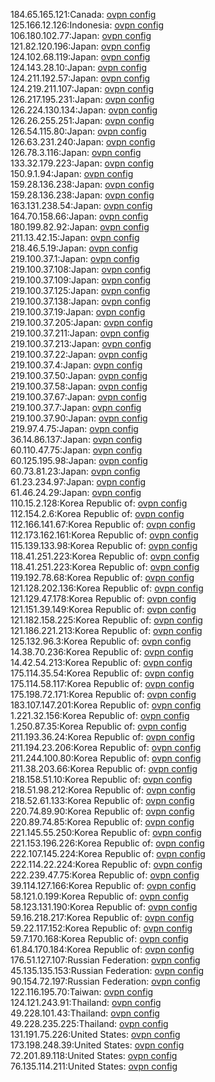 184.65.165.121:Canada: [ovpn config](vpn/184_65_165_121.ovpn)  
125.166.12.126:Indonesia: [ovpn config](vpn/125_166_12_126.ovpn)  
106.180.102.77:Japan: [ovpn config](vpn/106_180_102_77.ovpn)  
121.82.120.196:Japan: [ovpn config](vpn/121_82_120_196.ovpn)  
124.102.68.119:Japan: [ovpn config](vpn/124_102_68_119.ovpn)  
124.143.28.10:Japan: [ovpn config](vpn/124_143_28_10.ovpn)  
124.211.192.57:Japan: [ovpn config](vpn/124_211_192_57.ovpn)  
124.219.211.107:Japan: [ovpn config](vpn/124_219_211_107.ovpn)  
126.217.195.231:Japan: [ovpn config](vpn/126_217_195_231.ovpn)  
126.224.130.134:Japan: [ovpn config](vpn/126_224_130_134.ovpn)  
126.26.255.251:Japan: [ovpn config](vpn/126_26_255_251.ovpn)  
126.54.115.80:Japan: [ovpn config](vpn/126_54_115_80.ovpn)  
126.63.231.240:Japan: [ovpn config](vpn/126_63_231_240.ovpn)  
126.78.3.116:Japan: [ovpn config](vpn/126_78_3_116.ovpn)  
133.32.179.223:Japan: [ovpn config](vpn/133_32_179_223.ovpn)  
150.9.1.94:Japan: [ovpn config](vpn/150_9_1_94.ovpn)  
159.28.136.238:Japan: [ovpn config](vpn/159_28_136_238.ovpn)  
159.28.136.238:Japan: [ovpn config](vpn/159_28_136_238.ovpn)  
163.131.238.54:Japan: [ovpn config](vpn/163_131_238_54.ovpn)  
164.70.158.66:Japan: [ovpn config](vpn/164_70_158_66.ovpn)  
180.199.82.92:Japan: [ovpn config](vpn/180_199_82_92.ovpn)  
211.13.42.15:Japan: [ovpn config](vpn/211_13_42_15.ovpn)  
218.46.5.19:Japan: [ovpn config](vpn/218_46_5_19.ovpn)  
219.100.37.1:Japan: [ovpn config](vpn/219_100_37_1.ovpn)  
219.100.37.108:Japan: [ovpn config](vpn/219_100_37_108.ovpn)  
219.100.37.109:Japan: [ovpn config](vpn/219_100_37_109.ovpn)  
219.100.37.125:Japan: [ovpn config](vpn/219_100_37_125.ovpn)  
219.100.37.138:Japan: [ovpn config](vpn/219_100_37_138.ovpn)  
219.100.37.19:Japan: [ovpn config](vpn/219_100_37_19.ovpn)  
219.100.37.205:Japan: [ovpn config](vpn/219_100_37_205.ovpn)  
219.100.37.211:Japan: [ovpn config](vpn/219_100_37_211.ovpn)  
219.100.37.213:Japan: [ovpn config](vpn/219_100_37_213.ovpn)  
219.100.37.22:Japan: [ovpn config](vpn/219_100_37_22.ovpn)  
219.100.37.4:Japan: [ovpn config](vpn/219_100_37_4.ovpn)  
219.100.37.50:Japan: [ovpn config](vpn/219_100_37_50.ovpn)  
219.100.37.58:Japan: [ovpn config](vpn/219_100_37_58.ovpn)  
219.100.37.67:Japan: [ovpn config](vpn/219_100_37_67.ovpn)  
219.100.37.7:Japan: [ovpn config](vpn/219_100_37_7.ovpn)  
219.100.37.90:Japan: [ovpn config](vpn/219_100_37_90.ovpn)  
219.97.4.75:Japan: [ovpn config](vpn/219_97_4_75.ovpn)  
36.14.86.137:Japan: [ovpn config](vpn/36_14_86_137.ovpn)  
60.110.47.75:Japan: [ovpn config](vpn/60_110_47_75.ovpn)  
60.125.195.98:Japan: [ovpn config](vpn/60_125_195_98.ovpn)  
60.73.81.23:Japan: [ovpn config](vpn/60_73_81_23.ovpn)  
61.23.234.97:Japan: [ovpn config](vpn/61_23_234_97.ovpn)  
61.46.24.29:Japan: [ovpn config](vpn/61_46_24_29.ovpn)  
110.15.2.128:Korea Republic of: [ovpn config](vpn/110_15_2_128.ovpn)  
112.154.2.6:Korea Republic of: [ovpn config](vpn/112_154_2_6.ovpn)  
112.166.141.67:Korea Republic of: [ovpn config](vpn/112_166_141_67.ovpn)  
112.173.162.161:Korea Republic of: [ovpn config](vpn/112_173_162_161.ovpn)  
115.139.133.98:Korea Republic of: [ovpn config](vpn/115_139_133_98.ovpn)  
118.41.251.223:Korea Republic of: [ovpn config](vpn/118_41_251_223.ovpn)  
118.41.251.223:Korea Republic of: [ovpn config](vpn/118_41_251_223.ovpn)  
119.192.78.68:Korea Republic of: [ovpn config](vpn/119_192_78_68.ovpn)  
121.128.202.136:Korea Republic of: [ovpn config](vpn/121_128_202_136.ovpn)  
121.129.47.178:Korea Republic of: [ovpn config](vpn/121_129_47_178.ovpn)  
121.151.39.149:Korea Republic of: [ovpn config](vpn/121_151_39_149.ovpn)  
121.182.158.225:Korea Republic of: [ovpn config](vpn/121_182_158_225.ovpn)  
121.186.221.213:Korea Republic of: [ovpn config](vpn/121_186_221_213.ovpn)  
125.132.96.3:Korea Republic of: [ovpn config](vpn/125_132_96_3.ovpn)  
14.38.70.236:Korea Republic of: [ovpn config](vpn/14_38_70_236.ovpn)  
14.42.54.213:Korea Republic of: [ovpn config](vpn/14_42_54_213.ovpn)  
175.114.35.54:Korea Republic of: [ovpn config](vpn/175_114_35_54.ovpn)  
175.114.58.117:Korea Republic of: [ovpn config](vpn/175_114_58_117.ovpn)  
175.198.72.171:Korea Republic of: [ovpn config](vpn/175_198_72_171.ovpn)  
183.107.147.201:Korea Republic of: [ovpn config](vpn/183_107_147_201.ovpn)  
1.221.32.156:Korea Republic of: [ovpn config](vpn/1_221_32_156.ovpn)  
1.250.87.35:Korea Republic of: [ovpn config](vpn/1_250_87_35.ovpn)  
211.193.36.24:Korea Republic of: [ovpn config](vpn/211_193_36_24.ovpn)  
211.194.23.206:Korea Republic of: [ovpn config](vpn/211_194_23_206.ovpn)  
211.244.100.80:Korea Republic of: [ovpn config](vpn/211_244_100_80.ovpn)  
211.38.203.66:Korea Republic of: [ovpn config](vpn/211_38_203_66.ovpn)  
218.158.51.10:Korea Republic of: [ovpn config](vpn/218_158_51_10.ovpn)  
218.51.98.212:Korea Republic of: [ovpn config](vpn/218_51_98_212.ovpn)  
218.52.61.133:Korea Republic of: [ovpn config](vpn/218_52_61_133.ovpn)  
220.74.89.90:Korea Republic of: [ovpn config](vpn/220_74_89_90.ovpn)  
220.89.74.85:Korea Republic of: [ovpn config](vpn/220_89_74_85.ovpn)  
221.145.55.250:Korea Republic of: [ovpn config](vpn/221_145_55_250.ovpn)  
221.153.196.226:Korea Republic of: [ovpn config](vpn/221_153_196_226.ovpn)  
222.107.145.224:Korea Republic of: [ovpn config](vpn/222_107_145_224.ovpn)  
222.114.22.224:Korea Republic of: [ovpn config](vpn/222_114_22_224.ovpn)  
222.239.47.75:Korea Republic of: [ovpn config](vpn/222_239_47_75.ovpn)  
39.114.127.166:Korea Republic of: [ovpn config](vpn/39_114_127_166.ovpn)  
58.121.0.199:Korea Republic of: [ovpn config](vpn/58_121_0_199.ovpn)  
58.123.131.190:Korea Republic of: [ovpn config](vpn/58_123_131_190.ovpn)  
59.16.218.217:Korea Republic of: [ovpn config](vpn/59_16_218_217.ovpn)  
59.22.117.152:Korea Republic of: [ovpn config](vpn/59_22_117_152.ovpn)  
59.7.170.168:Korea Republic of: [ovpn config](vpn/59_7_170_168.ovpn)  
61.84.170.184:Korea Republic of: [ovpn config](vpn/61_84_170_184.ovpn)  
176.51.127.107:Russian Federation: [ovpn config](vpn/176_51_127_107.ovpn)  
45.135.135.153:Russian Federation: [ovpn config](vpn/45_135_135_153.ovpn)  
90.154.72.197:Russian Federation: [ovpn config](vpn/90_154_72_197.ovpn)  
122.116.195.70:Taiwan: [ovpn config](vpn/122_116_195_70.ovpn)  
124.121.243.91:Thailand: [ovpn config](vpn/124_121_243_91.ovpn)  
49.228.101.43:Thailand: [ovpn config](vpn/49_228_101_43.ovpn)  
49.228.235.225:Thailand: [ovpn config](vpn/49_228_235_225.ovpn)  
131.191.75.226:United States: [ovpn config](vpn/131_191_75_226.ovpn)  
173.198.248.39:United States: [ovpn config](vpn/173_198_248_39.ovpn)  
72.201.89.118:United States: [ovpn config](vpn/72_201_89_118.ovpn)  
76.135.114.211:United States: [ovpn config](vpn/76_135_114_211.ovpn)  
